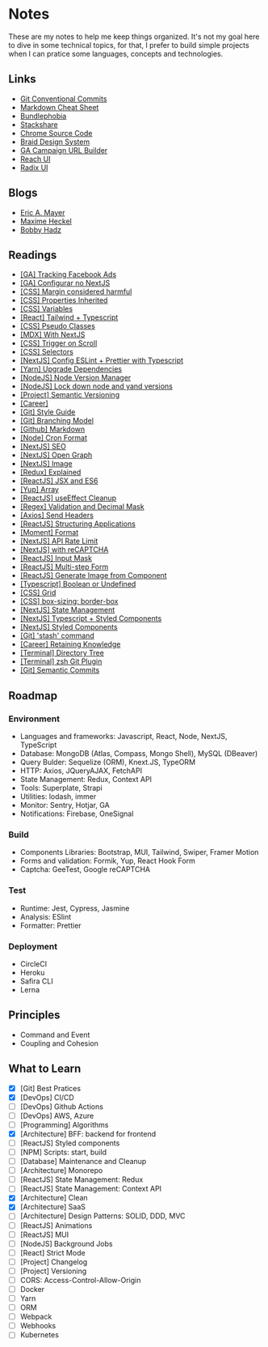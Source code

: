 # Notes
These are my notes to help me keep things organized. It's not my goal here to dive in some technical topics, for that, I prefer to build simple projects when I can pratice some languages, concepts and technologies.

## Links
- [Git Conventional Commits](https://www.conventionalcommits.org/en/v1.0.0/)
- [Markdown Cheat Sheet](https://www.markdownguide.org/cheat-sheet/)
- [Bundlephobia](https://bundlephobia.com/)
- [Stackshare](https://stackshare.io/)
- [Chrome Source Code](https://source.chromium.org/chromium/chromium/src/+/main:third_party/blink/renderer/core/html/resources/html.css)
- [Braid Design System](https://seek-oss.github.io/braid-design-system/)
- [GA Campaign URL Builder](https://ga-dev-tools.web.app/ga4/campaign-url-builder/)
- [Reach UI](https://reach.tech/)
- [Radix UI](https://www.radix-ui.com/)

## Blogs
- [Eric A. Mayer](https://meyerweb.com/)
- [Maxime Heckel](https://maximeheckel.com/)
- [Bobby Hadz](https://bobbyhadz.com/)

## Readings
- [[GA] Tracking Facebook Ads](https://www.ruleranalytics.com/blog/analytics/tracking-facebook-ads-in-google-analytics/)
- [[GA] Configurar no NextJS](https://willianjusten.com.br/como-configurar-o-google-analytics-no-nextjs-em-2021)
- [[CSS] Margin considered harmful](https://mxstbr.com/thoughts/margin/)
- [[CSS] Properties Inherited](https://www.sitepoint.com/css-inheritance-introduction/#list-css-properties-inherit)
- [[CSS] Variables](https://www.joshwcomeau.com/css/css-variables-for-react-dev`s/)
- [[React] Tailwind + Typescript](https://dev.to/dbshanks/an-efficient-react-tailwindcss-styled-components-workflow-458m)
- [[CSS] Pseudo Classes](https://www.freecodecamp.org/news/explained-css-pseudo-classes-cef3c3177361/)
- [[MDX] With NextJS](https://www.hamedbahram.io/notes/using-mdx-with-nextjs)
- [[CSS] Trigger on Scroll](https://coolcssanimation.com/how-to-trigger-a-css-animation-on-scroll/)
- [[CSS] Selectors](https://www.freecodecamp.org/news/use-css-selectors-to-style-webpage/)
- [[NextJS] Config ESLint + Prettier with Typescript](https://paulintrognon.fr/blog/typescript-prettier-eslint-next-js)
- [[Yarn] Upgrade Dependencies](https://dev.to/wgao19/why-running-yarn-upgrade-does-not-update-my-package-json-3mon)
- [[NodeJS] Node Version Manager](https://www.linode.com/docs/guides/how-to-install-use-node-version-manager-nvm/)
- [[NodeJS] Lock down node and yand versions](https://www.newline.co/courses/newline-guide-to-modernizing-an-enterprise-react-app/lock-down-the-node-and-yarn-versions)
- [[Project] Semantic Versioning](https://semver.org/)
- [[Career]](https://overreacted.io/things-i-dont-know-as-of-2018/)
- [[Git] Style Guide](https://udacity.github.io/git-styleguide/index.html)
- [[Git] Branching Model](https://nvie.com/posts/a-successful-git-branching-model/)
- [[Github] Markdown](https://docs.github.com/en/get-started/writing-on-github/getting-started-with-writing-and-formatting-on-github/basic-writing-and-formatting-syntax#GitHub-flavored-markdown)
- [[Node] Cron Format](http://www.nncron.ru/help/EN/working/cron-format.htm)
- [[NextJS] SEO](https://snipcart.com/blog/react-nextjs-single-page-application-seo)
- [[NextJS] Open Graph](https://www.makeuseof.com/open-graph-protocol-nextjs-implement)
- [[NextJS] Image](https://www.peterlunch.com/snippets/next-image-styling)
- [[Redux] Explained](https://dev.to/codebucks/what-is-redux-simply-explained-2ch7)
- [[ReactJS] JSX and ES6](https://www.newline.co/fullstack-react/30-days-of-react/day-2/)
- [[Yup] Array](https://snyk.io/advisor/npm-package/yup/functions/yup.array)
- [[ReactJS] useEffect Cleanup](https://dev.to/otamnitram/react-useeffect-cleanup-how-and-when-to-use-it-2hbm)
- [[Regex] Validation and Decimal Mask](https://matteus.dev/validacao-mascara-expressao-regular/)
- [[Axios] Send Headers](https://masteringjs.io/tutorials/axios/post-headers#:~:text=To%20send%20an%20Axios%20POST,on%20an%20HTTP%20POST%20request)
- [[ReactJS] Structuring Applications](https://www.jackfranklin.co.uk/blog/structuring-react-applications/)
- [[Moment] Format](https://momentjscom.readthedocs.io/en/latest/moment/04-displaying/01-format/)
- [[NextJS] API Rate Limit](https://kittygiraudel.com/2022/05/16/rate-limit-nextjs-api-routes/)
- [[NextJS] with reCAPTCHA](https://dev.to/sumukhakb210/integrating-recaptcha-with-nextjs-4ig6)
- [[ReactJS] Input Mask](https://dev.to/juanmanuelcrego/input-mask-in-react-without-libraries-5akf)
- [[ReactJS] Multi-step Form](https://www.heady.io/blog/react-typescript-hooks-form-validation-with-formik-yup-and-material-ui)
- [[ReactJS] Generate Image from Component](https://www.robinwieruch.de/react-component-to-image/)
- [[Typescript] Boolean or Undefined](https://bobbyhadz.com/blog/typescript-type-undefined-is-not-assignable-to-type-boolean)
- [[CSS] Grid](https://www.digitalocean.com/community/tutorials/css-align-justify?utm_medium=community&utm_source=twshare&utm_content=css-align-justify)
- [[CSS] box-sizing: border-box](https://www.paulirish.com/2012/box-sizing-border-box-ftw/)
- [[NextJS] State Management](https://blog.logrocket.com/guide-state-management-next-js/)
- [[NextJS] Typescript + Styled Components](https://dev.to/rffaguiar/nextjs-typescript-styled-components-1i3m)
- [[NextJS] Styled Components](https://dev.to/aprietof/nextjs--styled-components-the-really-simple-guide----101c)
- [[Git] 'stash' command](https://opensource.com/article/21/4/git-stash)
- [[Career] Retaining Knowledge](https://startupnextdoor.com/retaining-computer-science-knowledge/#disqus_thread)
- [[Terminal] Directory Tree](https://code2care.org/howto/display-directory-tree-mac-terminal)
- [[Terminal] zsh Git Plugin](https://giuliachiola.dev/posts/oh-my-zsh-git-plugin-cheatsheet/)
- [[Git] Semantic Commits](https://nitayneeman.com/posts/understanding-semantic-commit-messages-using-git-and-angular/)

## Roadmap

### Environment
- Languages and frameworks: Javascript, React, Node, NextJS, TypeScript
- Database: MongoDB (Atlas, Compass, Mongo Shell), MySQL (DBeaver)
- Query Bulder: Sequelize (ORM), Knext.JS, TypeORM
- HTTP: Axios, JQueryAJAX, FetchAPI
- State Management: Redux, Context API
- Tools: Superplate, Strapi
- Utilities: lodash, immer
- Monitor: Sentry, Hotjar, GA
- Notifications: Firebase, OneSignal

### Build
- Components Libraries: Bootstrap, MUI, Tailwind, Swiper, Framer Motion
- Forms and validation: Formik, Yup, React Hook Form
- Captcha: GeeTest, Google reCAPTCHA

### Test
- Runtime: Jest, Cypress, Jasmine
- Analysis: ESlint
- Formatter: Prettier

### Deployment
- CircleCI
- Heroku
- Safira CLI
- Lerna

## Principles
- Command and Event
- Coupling and Cohesion

## What to Learn
- [x] [Git] Best Pratices
- [x] [DevOps] CI/CD
- [ ] [DevOps] Github Actions
- [ ] [DevOps] AWS, Azure
- [ ] [Programming] Algorithms
- [x] [Architecture] BFF: backend for frontend
- [ ] [ReactJS] Styled components
- [ ] [NPM] Scripts: start, build
- [ ] [Database] Maintenance and Cleanup
- [ ] [Architecture] Monorepo
- [ ] [ReactJS] State Management: Redux
- [ ] [ReactJS] State Management: Context API
- [x] [Architecture] Clean
- [x] [Architecture] SaaS
- [ ] [Architecture] Design Patterns: SOLID, DDD, MVC
- [ ] [ReactJS] Animations
- [ ] [ReactJS] MUI
- [ ] [NodeJS] Background Jobs
- [ ] [React] Strict Mode
- [ ] [Project] Changelog
- [ ] [Project] Versioning
- [ ] CORS: Access-Control-Allow-Origin
- [ ] Docker
- [ ] Yarn
- [ ] ORM
- [ ] Webpack
- [ ] Webhooks
- [ ] Kubernetes

